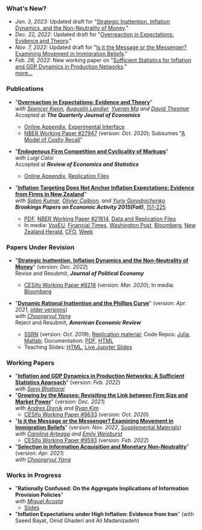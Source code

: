 ### What's New?

* *Jan. 3, 2023:* Updated draft for "[Strategic Inattention, Inflation Dynamics, and the Non-Neutrality of Money](/strategic_inattention.pdf)." <br />
* *Dec. 22, 2022:* Updated draft for "[Overreaction in Expectations: Evidence and Theory](/aklmt_overreaction.pdf)." <br />
* *Nov. 7, 2022:* Updated draft for "[Is it the Message or the Messenger? Examining Movement in Immigration Beliefs](/aaw_persuasion.pdf)." <br />
* *Feb. 28, 2022:* New working paper on "[Sufficient Statistics for Inflation and GDP Dynamics in Production Networks](/ab_inflation_networks.pdf)." <br />
[more...](./news)<br />

### Publications
* "**[Overreaction in Expectations: Evidence and Theory](/aklmt_overreaction.pdf)**" <br />
    *with [Spencer Kwon](https://www.hbs.edu/faculty/Pages/profile.aspx?facId=1069369), [Augustin Landier](https://sites.google.com/site/augustinlandier/), [Yueran Ma](https://voices.uchicago.edu/yueranma/) and [David Thesmar](https://mitsloan.mit.edu/faculty/directory/david-thesmar)*<br />
    Accepted at ***<span class=journal>The Quarterly Journal of Economics</span>***
    * [Online Appendix](/aklmt_overreaction_appendix.pdf), [Experimental Interface](https://github.com/forecast-research/interface)
    * [NBER Working Paper #27947](https://www.nber.org/papers/w27947) (version: *Oct. 2020*); Subsumes "[A Model of Costly Recall](/akm_memory.pdf)" <br />

* "**[Endogenous Firm Competition and Cyclicality of Markups](/ac_markup_cyclicality/ac_markups.pdf)**" <br />
    *with Luigi Caloi*<br />
    Accepted at ***<span class=journal>Review of Economics and Statistics</span>***
    * [Online Appendix](/ac_markup_cyclicality/ac_online_appendix.pdf), [Replication Files](https://dataverse.harvard.edu/dataset.xhtml?persistentId=doi:10.7910/DVN/MM6ZCV)

* “[**Inflation Targeting Does Not Anchor Inflation Expectations: Evidence from Firms in New Zealand**](http://www.brookings.edu/~/media/projects/bpea/fall-2015/pdfkumartextfallbpea.pdf)” <br />
    *with [Saten Kumar](http://www.aut.ac.nz/profiles/saten-kumar), [Olivier Coibion](https://sites.google.com/site/ocoibion/), and [Yuriy Gorodnichenko](http://eml.berkeley.edu/~ygorodni/)* <br />
    ***<span class=journal>Brookings Papers on Economic Activity 2015(Fall)</span>***, [151-225](http://www.brookings.edu/~/media/projects/bpea/fall-2015/pdfkumartextfallbpea.pdf) <br />
    * [PDF](https://docs.google.com/viewer?a=v&pid=sites&srcid=ZGVmYXVsdGRvbWFpbnxoYWZyb3V6aWt8Z3g6NjI3MTAwMDgzYjViNzY3ZA),
      [NBER Working Paper #21814](http://www.nber.org/papers/w21814),
      [Data and Replication Files](/KACG_replication_files.zip)
    * In media: [VoxEU](http://www.voxeu.org/article/inflation-targeting-and-expectations),
                [Financial Times](http://www.ft.com/fastft/390171/inflation-targeting),
                [Washington Post](http://www.washingtonpost.com/news/wonkblog/wp/2015/09/10/people-like-puppies-and-its-a-big-problem-for-the-economy/),
                [Bloomberg](http://www.bloomberg.com/news/articles/2015-09-10/this-new-study-questions-a-key-assumption-central-bankers-make-about-themselves),
                [New Zealand Herald](http://m.nzherald.co.nz/business/news/article.cfm?c_id=3&objectid=11511461),
                [CFO](http://ww2.cfo.com/forecasting/2015/09/study-questions-success-inflation-targeting/),
                [Week](http://theweek.com/speedreads/576720/americans-know-nothing-about-money-because-theyre-busy-googling-puppies) <br />

### Papers Under Revision

* "**[Strategic Inattention, Inflation Dynamics and the Non-Neutrality of Money](/strategic_inattention.pdf)**" (version: *Dec. 2022*)<br />
    Revise and Resubmit, ***<span class=journal> Journal of Political Economy </span>***
    * [CESifo Working Paper #8218](https://www.cesifo.org/en/publikationen/2020/working-paper/strategic-inattention-inflation-dynamics-and-non-neutrality-money) (version: *Mar. 2020*); In media: [Bloomberg](https://www.bloomberg.com/view/articles/2018-05-01/economics-grapples-what-causes-recessions)<br />

* "**[Dynamic Rational Inattention and the Phillips Curve](/dynamic_inattention/draft_2021_04.pdf)**" (version: *Apr. 2021*, [older versions](/dynamic_inattention/)) <br />
    *with [Choongryul Yang](https://choongryulyang.github.io/)* <br />
    Reject and Resubmit, ***<span class=journal>American Economic Review</span>***
    * [SSRN](https://papers.ssrn.com/sol3/papers.cfm?abstract_id=3465793) (version: *Oct. 2019*);
      [Replication material](https://afrouzi.com/DRIPs.jl/dev/examples/ex6_ay2020/ex6_Afrouzi_Yang_2020/);
      Code Repos:
        [Julia](http://github.com/afrouzi/DRIPs.jl),
        [Matlab](https://github.com/choongryulyang/DRIPs.m);
      Documentation: [PDF](/dynamic_inattention/manual.pdf), [HTML](http://afrouzi.github.io/DRIPs.jl/dev/)
    * Teaching Slides: [HTML](/DRIPs_slides.html), [Live Jupyter Slides](https://mybinder.org/v2/gh/afrouzi/DRIPs-slides/master?filepath=intro_slides.ipynb) <br />

### Working Papers
* "**[Inflation and GDP Dynamics in Production Networks: A Sufficient Statistics Approach](/ab_inflation_networks.pdf)**" (version: *Feb. 2022*) <br />
    *with [Saroj Bhattarai](https://sites.google.com/site/bhattaraisaroj/)*
* "**[Growing by the Masses: Revisiting the Link between Firm Size and Market Power](/adk_concentration.pdf)**" (version: *Dec. 2021*) <br />
    *with [Andres Drenik](http://www.andresdrenik.com) and [Ryan Kim](https://sites.google.com/site/ryansungryongkim/)*
    * [CESifo Working Paper #8633](https://www.cesifo.org/en/publikationen/2020/working-paper/growing-masses-revisiting-link-between-firm-size-and-market-power) (version: *Oct. 2020*) <br />
* "**[Is it the Message or the Messenger? Examining Movement in Immigration Beliefs](/aaw_persuasion.pdf)**" (version: *Nov. 2022*, [Supplemental Materials](/aaw_persuasion_supplemental.pdf)) <br /> 
    *with [Carolina Arteaga](http://www.carolinaarteaga.com/) and [Emily Weisburst](https://sites.google.com/site/emilyweisburst/home?authuser=0)*<br />
    * [CESifo Working Paper #9593](https://www.cesifo.org/en/publikationen/2022/working-paper/can-leaders-persuade-examining-movement-immigration-beliefs) (version: *Feb. 2022*) <br />
* "**[Selection in Information Acquisition and Monetary Non-Neutrality](/ay_infoselection.pdf)**" (version: *Apr. 2021*) <br />
    *with [Choongryul Yang](https://choongryulyang.github.io/)*

### Works in Progress
* "**Rationally Confused: On the Aggregate Implications of Information Provision Policies**" <br />
  *with [Miguel Acosta](https://sites.google.com/view/miguelacosta/)*
    * [Slides](/confusion_presented.pdf)
* "**Inflation Expectations under High Inflation: Evidence from Iran**" (with Saeed Bayat, Omid Ghaderi and Ali Madanizadeh)
